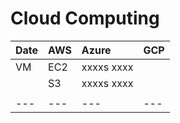 # Cloud Computing

| Date       | AWS | Azure | GCP |
| :---       | :--- | :--- | :---               |
| VM | EC2 | xxxxs xxxx |     |
|  | S3 | xxxxs xxxx |     |
|    |     |     |     |
| --- | --- | --- | --- |
